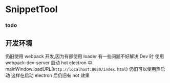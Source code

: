 # SnippetTool

### todo

## 开发环境

仍旧使用 webpack 开发,因为有部使用 loader 有一些问题不好解决
Dev 时 使用 webpack-dev-server 启动 hot
electron 中 mainWindow.loadURL(`http://localhost:8080/index.html`) 仍旧可以使用热启动
这样在启动 electron 后仍旧有 hot 效果 
